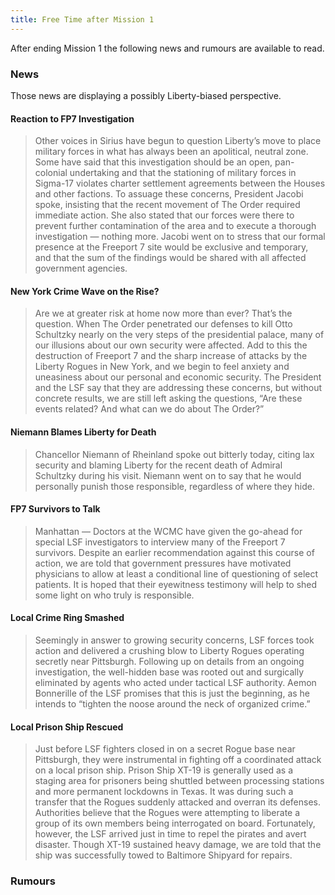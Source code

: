```yaml
---
title: Free Time after Mission 1
---
```


After ending Mission 1 the following news and rumours are available to read.

### News
Those news are displaying a possibly Liberty-biased perspective.

#### Reaction to FP7 Investigation
> Other voices in Sirius have begun to question Liberty’s move to place military forces in what has always been an apolitical, neutral zone. Some have said that this investigation should be an open, pan-colonial undertaking and that the stationing of military forces in Sigma-17 violates charter settlement agreements between the Houses and other factions. To assuage these concerns, President Jacobi spoke, insisting that the recent movement of The Order required immediate action. She also stated that our forces were there to prevent further contamination of the area and to execute a thorough investigation — nothing more. Jacobi went on to stress that our formal presence at the Freeport 7 site would be exclusive and temporary, and that the sum of the findings would be shared with all affected government agencies.

#### New York Crime Wave on the Rise?
> Are we at greater risk at home now more than ever? That’s the question. When The Order penetrated our defenses to kill Otto Schultzky nearly on the very steps of the presidential palace, many of our illusions about our own security were affected. Add to this the destruction of Freeport 7 and the sharp increase of attacks by the Liberty Rogues in New York, and we begin to feel anxiety and uneasiness about our personal and economic security. The President and the LSF say that they are addressing these concerns, but without concrete results, we are still left asking the questions, “Are these events related? And what can we do about The Order?”

#### Niemann Blames Liberty for Death
> Chancellor Niemann of Rheinland spoke out bitterly today, citing lax security and blaming Liberty for the recent death of Admiral Schultzky during his visit. Niemann went on to say that he would personally punish those responsible, regardless of where they hide.

#### FP7 Survivors to Talk
> Manhattan — Doctors at the WCMC have given the go-ahead for special LSF investigators to interview many of the Freeport 7 survivors. Despite an earlier recommendation against this course of action, we are told that government pressures have motivated physicians to allow at least a conditional line of questioning of select patients. It is hoped that their eyewitness testimony will help to shed some light on who truly is responsible.

#### Local Crime Ring Smashed
> Seemingly in answer to growing security concerns, LSF forces took action and delivered a crushing blow to Liberty Rogues operating secretly near Pittsburgh. Following up on details from an ongoing investigation, the well-hidden base was rooted out and surgically eliminated by agents who acted under tactical LSF authority. Aemon Bonnerille of the LSF promises that this is just the beginning, as he intends to “tighten the noose around the neck of organized crime.”

#### Local Prison Ship Rescued
> Just before LSF fighters closed in on a secret Rogue base near Pittsburgh, they were instrumental in fighting off a coordinated attack on a local prison ship. Prison Ship XT-19 is generally used as a staging area for prisoners being shuttled between processing stations and more permanent lockdowns in Texas. It was during such a transfer that the Rogues suddenly attacked and overran its defenses. Authorities believe that the Rogues were attempting to liberate a group of its own members being interrogated on board. Fortunately, however, the LSF arrived just in time to repel the pirates and avert disaster. Though XT-19 sustained heavy damage, we are told that the ship was successfully towed to Baltimore Shipyard for repairs.

### Rumours

